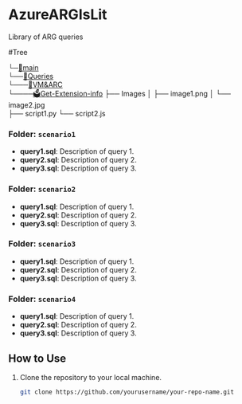 # AzureARGIsLit
Library of ARG queries 

#Tree

└─[📁main](https://github.com/pate0423/AzureARGIsLit/tree/main) <br>
  └──[📂Queries](https://github.com/pate0423/AzureARGIsLit/tree/main/Queries) <br>
    └───[📂VM&ARC](https://github.com/pate0423/AzureARGIsLit/tree/main/Queries/VM%26ARC) <br>
        └────[🗳️Get-Extension-info](https://github.com/pate0423/AzureARGIsLit/blob/main/Queries/VM%26ARC/Get-Extension-info)
  ├── Images
  │ 
  ├── image1.png 
  │ 
  └── image2.jpg  
  ├── script1.py 
  └── script2.js

  ### Folder: `scenario1`
- **query1.sql**: Description of query 1.
- **query2.sql**: Description of query 2.
- **query3.sql**: Description of query 3.

### Folder: `scenario2`
- **query1.sql**: Description of query 1.
- **query2.sql**: Description of query 2.
- **query3.sql**: Description of query 3.

### Folder: `scenario3`
- **query1.sql**: Description of query 1.
- **query2.sql**: Description of query 2.
- **query3.sql**: Description of query 3.

### Folder: `scenario4`
- **query1.sql**: Description of query 1.
- **query2.sql**: Description of query 2.
- **query3.sql**: Description of query 3.

## How to Use

1. Clone the repository to your local machine.
   ```bash
   git clone https://github.com/yourusername/your-repo-name.git
